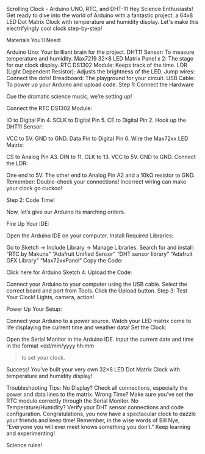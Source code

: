 Scrolling Clock - Arduino UNO, RTC, and DHT-11
Hey Science Enthusiasts! Get ready to dive into the world of Arduino with a fantastic project: a 64x8 LED Dot Matrix Clock with temperature and humidity display. Let's make this electrifyingly cool clock step-by-step!

Materials You'll Need:
 
Arduino Uno: Your brilliant brain for the project.
DHT11 Sensor: To measure temperature and humidity.
Max7219 32×8 LED Matrix Panel x 2: The stage for our clock display.
RTC DS1302 Module: Keeps track of the time.
LDR (Light Dependent Resistor): Adjusts the brightness of the LED.
Jump wires: Connect the dots!
Breadboard: The playground for your circuit.
USB Cable: To power up your Arduino and upload code.
Step 1: Connect the Hardware
 
Cue the dramatic science music, we’re setting up!

Connect the RTC DS1302 Module:

IO to Digital Pin 4.
SCLK to Digital Pin 5.
CE to Digital Pin 2.
Hook up the DHT11 Sensor:

VCC to 5V.
GND to GND.
Data Pin to Digital Pin 6.
Wire the Max72xx LED Matrix:

CS to Analog Pin A3.
DIN to 11.
CLK to 13.
VCC to 5V.
GND to GND.
Connect the LDR:

One end to 5V.
The other end to Analog Pin A2 and a 10kΩ resistor to GND.
Remember: Double-check your connections! Incorrect wiring can make your clock go cuckoo!


Step 2: Code Time!
 
Now, let’s give our Arduino its marching orders.

Fire Up Your IDE:

Open the Arduino IDE on your computer.
Install Required Libraries:

Go to Sketch -> Include Library -> Manage Libraries.
Search for and install:
“RTC by Makuna”
“Adafruit Unified Sensor”
“DHT sensor library”
“Adafruit GFX Library”
“Max72xxPanel”
Copy the Code:

Click here for Arduino Sketch
4. Upload the Code:

Connect your Arduino to your computer using the USB cable.
Select the correct board and port from Tools.
Click the Upload button.
Step 3: Test Your Clock!
Lights, camera, action!

Power Up Your Setup:

Connect your Arduino to a power source.
Watch your LED matrix come to life displaying the current time and weather data!
Set the Clock:

Open the Serial Monitor in the Arduino IDE.
Input the current date and time in the format <dd/mm/yyyy hh:mm
 
> to set your clock.

Success! You’ve built your very own 32×8 LED Dot Matrix Clock with temperature and humidity display!

Troubleshooting Tips:
No Display? Check all connections, especially the power and data lines to the matrix.
Wrong Time? Make sure you’ve set the RTC module correctly through the Serial Monitor.
No Temperature/Humidity? Verify your DHT sensor connections and code configuration.
Congratulations, you now have a spectacular clock to dazzle your friends and keep time! Remember, in the wise words of Bill Nye, “Everyone you will ever meet knows something you don’t.” Keep learning and experimenting!

Science rules!
